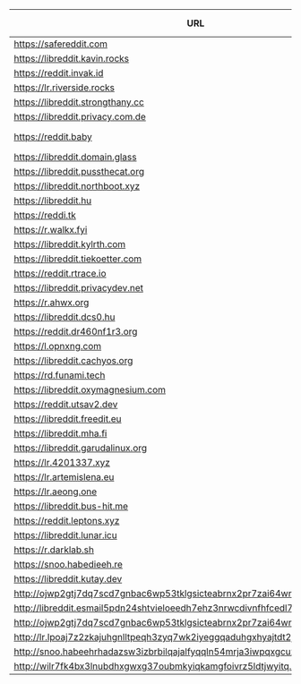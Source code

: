 |URL|Network|Version|Location|Behind Cloudflare?|Comment|
|-|-|-|-|-|-|
|https://safereddit.com|WWW|v0.30.1|🇺🇸 US||SFW only|
|https://libreddit.kavin.rocks|WWW|v0.30.1|🇮🇳 IN|||
|https://reddit.invak.id|WWW|v0.30.1|🇧🇬 BG|||
|https://lr.riverside.rocks|WWW|v0.30.1|🇺🇸 US|||
|https://libreddit.strongthany.cc|WWW|v0.30.1|🇺🇸 US|||
|https://libreddit.privacy.com.de|WWW|v0.30.1|🇩🇪 DE|||
|https://reddit.baby|WWW|v0.30.1|🇩🇪 DE||mirror of libreddit.privacy.com.de|
|https://libreddit.domain.glass|WWW|v0.10.5|🇺🇸 US|✅||
|https://libreddit.pussthecat.org|WWW|v0.30.0|🇩🇪 DE|||
|https://libreddit.northboot.xyz|WWW|v0.30.1|🇩🇪 DE|||
|https://libreddit.hu|WWW|v0.30.1|🇫🇮 FI|✅||
|https://reddi.tk|WWW|v0.22.9|🇺🇸 US|✅||
|https://r.walkx.fyi|WWW|v0.25.0|🇳🇱 NL|✅||
|https://libreddit.kylrth.com|WWW|v0.30.1|🇨🇦 CA|||
|https://libreddit.tiekoetter.com|WWW|v0.30.1|🇩🇪 DE|||
|https://reddit.rtrace.io|WWW|v0.30.1|🇩🇪 DE|||
|https://libreddit.privacydev.net|WWW|v0.30.1|🇺🇸 US|||
|https://r.ahwx.org|WWW|v0.30.1|🇳🇱 NL|✅||
|https://libreddit.dcs0.hu|WWW|v0.25.0|🇭🇺 HU|||
|https://reddit.dr460nf1r3.org|WWW|v0.30.1|🇩🇪 DE|✅||
|https://l.opnxng.com|WWW|v0.30.1|🇸🇬 SG|||
|https://libreddit.cachyos.org|WWW|v0.30.1|🇩🇪 DE|✅||
|https://rd.funami.tech|WWW|v0.30.1|🇰🇷 KR|||
|https://libreddit.oxymagnesium.com|WWW|v0.30.1|🇺🇸 US|||
|https://reddit.utsav2.dev|WWW|v0.30.1|🇺🇸 US|||
|https://libreddit.freedit.eu|WWW|v0.30.1|🇺🇸 US|✅||
|https://libreddit.mha.fi|WWW|v0.30.1|🇫🇮 FI|||
|https://libreddit.garudalinux.org|WWW|v0.30.1|🇫🇮 FI|✅||
|https://lr.4201337.xyz|WWW|v0.30.1|🇫🇷 FR|||
|https://lr.artemislena.eu|WWW|v0.30.1|🇩🇪 DE|||
|https://lr.aeong.one|WWW|v0.25.0|🇰🇷 KR|✅||
|https://libreddit.bus-hit.me|WWW|v0.25.0|🇨🇦 CA|||
|https://reddit.leptons.xyz|WWW|v0.30.1|🇬🇧 GB|||
|https://libreddit.lunar.icu|WWW|v0.30.1|🇩🇪 DE|✅||
|https://r.darklab.sh|WWW|v0.25.0|🇺🇸 US|||
|https://snoo.habedieeh.re|WWW|v0.30.1|🇨🇦 CA|||
|https://libreddit.kutay.dev|WWW|v0.30.1|🇩🇪 DE|||
|http://ojwp2gtj7dq7scd7gnbac6wp53tklgsicteabrnx2pr7zai64wriiaad.onion|Tor|v0.22.9|🇺🇸 US|||
|http://libreddit.esmail5pdn24shtvieloeedh7ehz3nrwcdivnfhfcedl7gf4kwddhkqd.onion|Tor|v0.25.0|🇨🇦 CA|||
|http://ojwp2gtj7dq7scd7gnbac6wp53tklgsicteabrnx2pr7zai64wriiaad.onion|Tor|v0.22.9|🇺🇸 US|||
|http://lr.lpoaj7z2zkajuhgnlltpeqh3zyq7wk2iyeggqaduhgxhyajtdt2j7wad.onion|Tor|v0.25.0|🇩🇪 DE|||
|http://snoo.habeehrhadazsw3izbrbilqajalfyqqln54mrja3iwpqxgcuxnus7eid.onion|Tor|v0.25.0|🇨🇦 CA|||
|http://wilr7fk4bx3lnubdhxgwxg37oubmkyiqkamgfoivrz5ldtjwyitq.b32.i2p|I2P|v0.25.0|🇨🇦 CA|||
